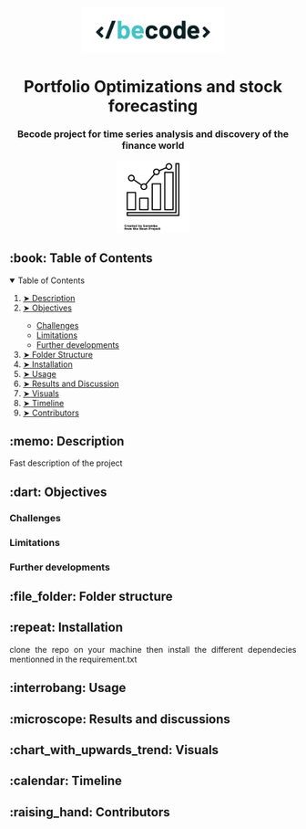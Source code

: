 <p align="center"> 
  <img src="./assets/BeCode_color.png" alt="Becode logo" width="250px">
</p>
<h1 align="center"> Portfolio Optimizations and stock forecasting </h1>
<h3 align="center"> Becode project for time series analysis and discovery of the finance world </h3>

<p align="center"> 
  <img src="./assets/noun-stocks-3846248.png" alt="Sample signal" width="25%" height="25%">
</p>

<h2 id="table-of-contents"> :book: Table of Contents</h2>

<details open="open">
  <summary>Table of Contents</summary>
  <ol>
    <li><a href="#Description"> ➤ Description</a></li>
    <li><a href="#Objectives"> ➤ Objectives</a></li>
    <ul>
        <li><a href="#Challenges"> Challenges</a></li>
        <li><a href="#Limitations">Limitations</a></li>
        <li><a href="#Further developments">Further developments</a></li>
      </ul>
    <li><a href="#folder-structure"> ➤ Folder Structure</a></li>
    <li><a href="#installation"> ➤ Installation</a></li>
    <li><a href="#usage"> ➤ Usage</a></li>
    <li><a href="#Results-and-discussion"> ➤ Results and Discussion</a></li>
    <li><a href="#Visuals"> ➤ Visuals</a></li>
    <!--<li><a href="#experiments">Experiments</a></li>-->
    <li><a href="#Timeline"> ➤ Timeline</a></li>
    <li><a href="#contributors"> ➤ Contributors</a></li>
  </ol>
</details>


<h2 id="Description"> :memo: Description</h2>
    <p align="justify"> 
    Fast description of the project
    </p>


<h2 id="Objectives"> :dart: Objectives</h2>
    <p align="justify">   
    </p>
    <h3 id="Challenges"> Challenges</h3>
        <p align="justify"> 
        </p>
    <h3 id="Limitations"> Limitations </h3>
        <p align="justify"> 
        </p>
    <h3 id="Further Developments"> Further developments</h3>
        <p align="justify"> 
        </p>


<h2 id="folder-Structure"> :file_folder: Folder structure</h2>
    <p align="justify"> 
    </p>

<h2 id="installation"> :repeat: Installation</h2>
    <p align="justify"> 
    clone the repo on your machine 
    then install the different dependecies mentionned in the requirement.txt
    </p>

<h2 id="Usage"> :interrobang: Usage</h2>
    <p align="justify"> 
    </p>


<h2 id="Results-and-discussion"> :microscope: Results and discussions</h2>
    <p align="justify"> 
    </p>


<h2 id="Visuals"> :chart_with_upwards_trend: Visuals</h2>
    <p align="justify"> 
    </p>

<h2 id="Timeline"> :calendar: Timeline</h2>
    <p align="justify"> 
    </p>

<h2 id="Contributors"> :raising_hand: Contributors</h2>
    <p align="justify"> 
    </p>